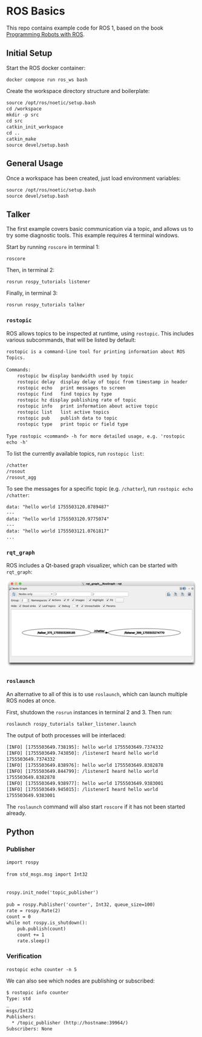 # ROS Basics

This repo contains example code for ROS 1, based on the book [Programming Robots with ROS]().

## Initial Setup

Start the ROS docker container:

```
docker compose run ros_ws bash
```

Create the workspace directory structure and boilerplate:

```
source /opt/ros/noetic/setup.bash
cd /workspace
mkdir -p src
cd src
catkin_init_workspace
cd ..
catkin_make
source devel/setup.bash
```

## General Usage

Once a workspace has been created, just load environment variables:

```
source /opt/ros/noetic/setup.bash
source devel/setup.bash
```

## Talker

The first example covers basic communication via a topic, and allows us to try some diagnostic tools. This example requires 4 terminal windows.

Start by running `roscore` in terminal 1:

```
roscore
```

Then, in terminal 2:

```
rosrun rospy_tutorials listener
```

Finally, in terminal 3:
```
rosrun rospy_tutorials talker
```

### `rostopic`

ROS allows topics to be inspected at runtime, using `rostopic`. This includes various subcommands, that will be listed by default:

```
rostopic is a command-line tool for printing information about ROS Topics.

Commands:
	rostopic bw	display bandwidth used by topic
	rostopic delay	display delay of topic from timestamp in header
	rostopic echo	print messages to screen
	rostopic find	find topics by type
	rostopic hz	display publishing rate of topic
	rostopic info	print information about active topic
	rostopic list	list active topics
	rostopic pub	publish data to topic
	rostopic type	print topic or field type

Type rostopic <command> -h for more detailed usage, e.g. 'rostopic echo -h'
```

To list the currently available topics, run `rostopic list`:

```
/chatter
/rosout
/rosout_agg
```

To see the messages for a specific topic (e.g. `/chatter`), run `rostopic echo /chatter`:

```
data: "hello world 1755503120.8789487"
---
data: "hello world 1755503120.9775074"
---
data: "hello world 1755503121.0761817"
...
```

### `rqt_graph`

ROS includes a Qt-based graph visualizer, which can be started with `rqt_graph`:

![rqt_graph screenshot](doc/rqt_graph.png)

### `roslaunch`

An alternative to all of this is to use `roslaunch`, which can launch multiple ROS nodes at once.

First, shutdown the `rosrun` instances in terminal 2 and 3. Then run:

```
roslaunch rospy_tutorials talker_listener.launch
```

The output of both processes will be interlaced:

```
[INFO] [1755503649.738195]: hello world 1755503649.7374332
[INFO] [1755503649.743850]: /listenerI heard hello world 1755503649.7374332
[INFO] [1755503649.838976]: hello world 1755503649.8382878
[INFO] [1755503649.844799]: /listenerI heard hello world 1755503649.8382878
[INFO] [1755503649.938977]: hello world 1755503649.9383001
[INFO] [1755503649.945015]: /listenerI heard hello world 1755503649.9383001
```

The `roslaunch` command will also start `roscore` if it has not been started already.

## Python

### Publisher

```
import rospy

from std_msgs.msg import Int32


rospy.init_node('topic_publisher')

pub = rospy.Publisher('counter', Int32, queue_size=100)
rate = rospy.Rate(2)
count = 0
while not rospy.is_shutdown():
    pub.publish(count)
    count += 1
    rate.sleep()

```

### Verification

```
rostopic echo counter -n 5
```

We can also see which nodes are publishing or subscribed:

```
$ rostopic info counter
Type: std
_
msgs/Int32
Publishers:
  * /topic_publisher (http://hostname:39964/)
Subscribers: None
```


